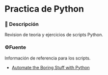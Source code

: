 # Practica de Python 

### 📝 Descripción

Revision de teoria y ejercicios de scripts Python.

### ⚙️Fuente

Información de referencia para los scripts.

* [Automate the Boring Stuff with Python](https://automatetheboringstuff.com/)
